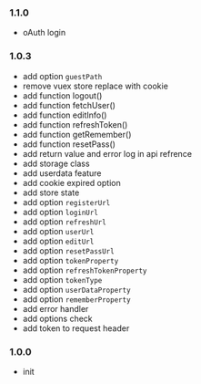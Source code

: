 ### 1.1.0

- oAuth login

### 1.0.3

- add option `guestPath`
- remove vuex store replace with cookie
- add function logout()
- add function fetchUser()
- add function editInfo()
- add function refreshToken()
- add function getRemember()
- add function resetPass()
- add return value and error log in api refrence
- add storage class
- add userdata feature
- add cookie expired option
- add store state
- add option `registerUrl`
- add option `loginUrl`
- add option `refreshUrl`
- add option `userUrl`
- add option `editUrl`
- add option `resetPassUrl`
- add option `tokenProperty`
- add option `refreshTokenProperty`
- add option `tokenType`
- add option `userDataProperty`
- add option `rememberProperty`
- add error handler
- add options check
- add token to request header

### 1.0.0

- init

